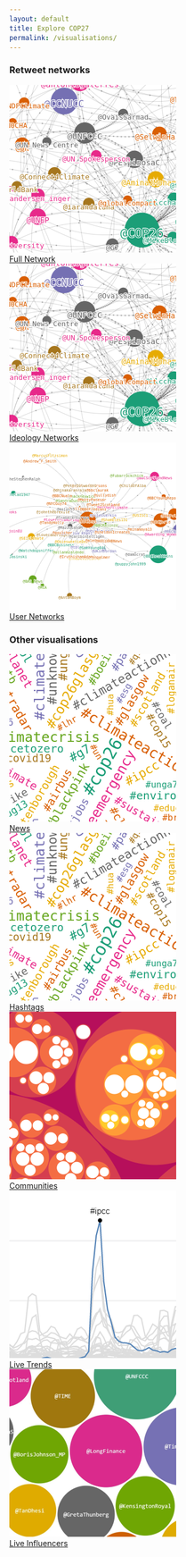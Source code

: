 ```yaml
---
layout: default
title: Explore COP27
permalink: /visualisations/
---
```


<h3>Retweet networks</h3>
<div class="flexi flexi-3">
<div class="center"><a href="/visualisation/retweet_net" ><img src="/assets/img/network_viz.png">  <br/>Full Network</a></div>
<div class="center"><a href="/visualisation/ideology_net"><img src="/assets/img/network_viz.png">  <br/>Ideology Networks</a></div>
<div class="center"><a href="/visualisation/user_net"    ><img src="/assets/img/ego_viz.png">      <br/>User Networks</a></div>
</div>

<h3>Other visualisations</h3>
<div class="flexi flexi-5">
<div class="center"><a href="/visualisation/news"       ><img src="/assets/img/hashtag_viz.png">  <br/>News</a></div>
<div class="center"><a href="/visualisation/hashtags"   ><img src="/assets/img/hashtag_viz.png">  <br/>Hashtags</a></div>
<div class="center"><a href="/visualisation/communities"><img src="/assets/img/community_viz.png"><br/>Communities</a></div>
<div class="center"><a href="/visualisation/trends"     ><img src="/assets/img/trends_viz.png">   <br/>Live Trends</a></div>
<div class="center"><a href="/visualisation/influencers"><img src="/assets/img/influencer_fig_cropped.png">   <br/>Live Influencers</a></div>
</div>

